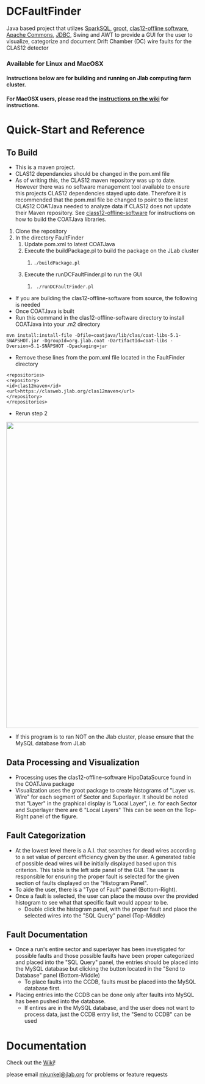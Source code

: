 
# DCFaultFinder
Java based project that utilzes [SparkSQL](https://spark.apache.org/sql/), [groot](https://github.com/gavalian/groot/), [clas12-offline software](https://github.com/JeffersonLab/clas12-offline-software), [Apache Commons](https://commons.apache.org/), [JDBC](https://en.wikipedia.org/wiki/JDBC_driver), Swing and AWT to provide a GUI for the user to visualize, categorize and document Drift Chamber (DC) wire faults for the CLAS12 detector
### Available for Linux and MacOSX 
#### Instructions below are for building and running on Jlab computing farm cluster.
#### For MacOSX users, please read the [instructions on the wiki](https://github.com/mckunkel/DCFaultFinder/wiki/Instructions-for-using-the-DCFaultFinder-on-MacOS)  for instructions.
# Quick-Start and Reference 
## To Build
* This is a maven project.
* CLAS12 dependancies should be changed in the pom.xml file
* As of writing this, the CLAS12 maven repository was up to date. However there was no software management tool available to ensure this projects CLAS12 dependencies stayed upto date. Therefore it is recommended that the pom.mxl file be changed to point to the latest CLAS12 COATJava needed to analyze data if CLAS12 does not update their Maven repository. See [class12-offline-software](https://github.com/mckunkel/clas12-offline-software) for instructions on how to build the COATJava libraries.
1. Clone the repository 
2. In the directory FaultFinder 
    1. Update pom.xml to latest COATJava
    2. Execute the buildPackage.pl to build the package on the JLab cluster
        1. ```
           ./buildPackage.pl
           ```
    3. Execute the runDCFaultFinder.pl to run the GUI
        1. ```
            ./runDCFaultFinder.pl
           ```

* If you are building the clas12-offline-software from source, the following is needed
* Once COATJava is built
* Run this command in the clas12-offline-software directory to install COATJava into your .m2 directory
```
mvn install:install-file -Dfile=coatjava/lib/clas/coat-libs-5.1-SNAPSHOT.jar -DgroupId=org.jlab.coat -DartifactId=coat-libs -Dversion=5.1-SNAPSHOT -Dpackaging=jar 
```
* Remove these lines from the pom.xml file located in the FaultFinder directory
```
<repositories>
<repository>
<id>clas12maven</id>
<url>https://clasweb.jlab.org/clas12maven</url>
</repository>
</repositories>
```
* Rerun step 2

<img src="https://github.com/mckunkel/DCFaultFinder/blob/master/images/LabeledProcessedPlot.png" width="800">

* If this program is to ran NOT on the Jlab cluster, please ensure that the MySQL database from JLab 

## Data Processing and Visualization
* Processing uses the clas12-offline-software HipoDataSource found in the COATJava package
* Visualization uses the groot package to create histograms of "Layer vs. Wire" for each segment of Sector and Superlayer. It should be noted that "Layer" in the graphical display is "Local Layer", i.e. for each Sector and Superlayer there are 6 "Local Layers" This can be seen on the Top-Right panel of the figure.


## Fault Categorization 
* At the lowest level there is a A.I. that searches for dead wires according to a set value of percent efficiency given by the user. A generated table of possible dead wires will be initially displayed based upon this criterion. This table is the left side panel of the GUI. 
The user is responsible for ensuring the proper fault is selected for the given section of faults displayed on the "Histogram Panel". 
* To aide the user, there is a "Type of Fault" panel (Bottom-Right). 
* Once a fault is selected, the user can place the mouse over the provided histogram to see what that specific fault would appear to be.
  * Double click the histogram panel, with the proper fault and place the selected wires into the "SQL Query" panel (Top-Middle)

## Fault Documentation
* Once a run's entire sector and superlayer has been investigated for possible faults and those possible faults have been proper categorized and placed into the "SQL Query" panel, the entries should be placed into the MySQL database but clicking the button located in the "Send to Database" panel (Bottom-Middle)
  * To place faults into the CCDB, faults must be placed into the MySQL database first.
* Placing entries into the CCDB can be done only after faults into MySQL has been pushed into the database.
  * If entires are in the MySQL database, and the user does not want to process data, just the CCDB entry list, the "Send to CCDB" can be used

# Documentation
Check out the [Wiki](https://github.com/mckunkel/DCFaultFinder/wiki "DCFaultFinder Wiki")!

please email mkunkel@jlab.org for problems or feature requests


